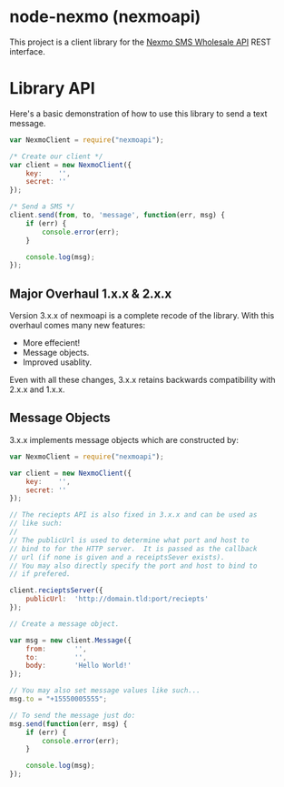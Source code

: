 # node-nexmo (nexmoapi)

This project is a client library for the [Nexmo SMS Wholesale API](http://nexmo.com) REST interface.

# Library API
Here's a basic demonstration of how to use this library to send a text message.

```javascript
var NexmoClient = require("nexmoapi");

/* Create our client */
var client = new NexmoClient({
	key:	'',
	secret:	''
});

/* Send a SMS */
client.send(from, to, 'message', function(err, msg) {
	if (err) {
		console.error(err);
	}

	console.log(msg);
});
```

## Major Overhaul 1.x.x & 2.x.x
Version 3.x.x of nexmoapi is a complete recode of the library.  With this overhaul comes many new features:
* More effecient!
* Message objects.
* Improved usablity.

Even with all these changes, 3.x.x retains backwards compatibility with 2.x.x and 1.x.x.

## Message Objects
3.x.x implements message objects which are constructed by:
```javascript
var NexmoClient = require("nexmoapi");

var client = new NexmoClient({
	key:	'',
	secret:	''
});

// The reciepts API is also fixed in 3.x.x and can be used as 
// like such:
//
// The publicUrl is used to determine what port and host to 
// bind to for the HTTP server.  It is passed as the callback
// url (if none is given and a receiptsSever exists).
// You may also directly specify the port and host to bind to
// if prefered.

client.recieptsServer({
	publicUrl:	'http://domain.tld:port/reciepts'
});

// Create a message object.

var msg = new client.Message({
	from:		'',
	to:			'',
	body:		'Hello World!'
});

// You may also set message values like such...
msg.to = "+15550005555";

// To send the message just do:
msg.send(function(err, msg) {
	if (err) {
		console.error(err);
	}

	console.log(msg);
});
```